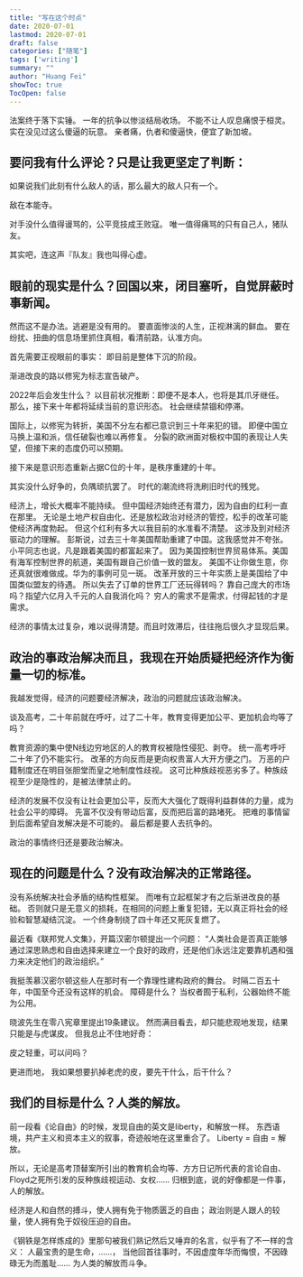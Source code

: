 ```yaml
---
title: "写在这个时点"
date: 2020-07-01
lastmod: 2020-07-01
draft: false
categories: ["随笔"]
tags: ['writing']
summary: ""
author: "Huang Fei"
showToc: true
TocOpen: false
---
```


法案终于落下实锤。
一年的抗争以惨淡结局收场。
不能不让人叹息痛恨于桓灵。
实在没见过这么傻逼的玩意。
亲者痛，仇者和傻逼快，便宜了新加坡。

## 要问我有什么评论？只是让我更坚定了判断：
如果说我们此刻有什么敌人的话，那么最大的敌人只有一个。

敌在本能寺。

对手没什么值得谩骂的，公平竞技成王败寇。
唯一值得痛骂的只有自己人，猪队友。

其实吧，连这声『队友』我也叫得心虚。

## 眼前的现实是什么？回国以来，闭目塞听，自觉屏蔽时事新闻。
然而这不是办法。逃避是没有用的。
要直面惨淡的人生，正视淋漓的鲜血。
要在纷扰、扭曲的信息场里抓住真相，看清前路，认准方向。

首先需要正视眼前的事实：
即目前是整体下沉的阶段。

渐进改良的路以修宪为标志宣告破产。

2022年后会发生什么？
以目前状况推断：即便不是本人，也将是其爪牙继任。
那么，接下来十年都将延续当前的意识形态。
社会继续禁锢和停滞。

国际上，以修宪为转折，美国不分左右都已意识到三十年来犯的错。
即便中国立马换上温和派，信任破裂也难以再修复。
分裂的欧洲面对极权中国的表现让人失望，但接下来的态度仍可以预期。

接下来是意识形态重新占据C位的十年，是秩序重建的十年。

其实没什么好争的，负隅顽抗罢了。
时代的潮流终将洗刷旧时代的残党。

经济上，增长大概率不能持续。
但中国经济始终还有潜力，因为自由的红利一直在那里。
无论是土地产权自由化、还是放松政治对经济的管控，松手的改革可能使经济再度勃起。
但这个红利有多大以我目前的水准看不清楚。
这涉及到对经济驱动力的理解。
彭斯说，过去三十年美国帮助重建了中国。这我感觉并不夸张。
小平同志也说，凡是跟着美国的都富起来了。
因为美国控制世界贸易体系。美国有海军控制世界的航道，美国有跟自己价值一致的盟友。
美国不让你做生意，你还真就很难做成。华为的事例可见一斑。
改革开放的三十年实质上是美国给了中国类似盟友的待遇。
所以失去了订单的世界工厂还玩得转吗？
靠自己庞大的市场吗？指望六亿月入千元的人自我消化吗？
穷人的需求不是需求，付得起钱的才是需求。

经济的事情太过复杂，难以说得清楚。而且时效滞后，往往拖后很久才显现后果。

## 政治的事政治解决而且，我现在开始质疑把经济作为衡量一切的标准。
我越发觉得，经济的问题要经济解决，政治的问题就应该政治解决。

谈及高考，二十年前就在呼吁，过了二十年，教育变得更加公平、更加机会均等了吗？

教育资源的集中使N线边穷地区的人的教育权被隐性侵犯、剥夺。
统一高考呼吁二十年了仍不能实行。
改革的方向反而是更向权贵富人大开方便之门。
万恶的户籍制度还在明目张胆堂而皇之地制度性歧视。
这可比种族歧视恶劣多了。种族歧视至少是隐性的，是被法律禁止的。

经济的发展不仅没有让社会更加公平，反而大大强化了既得利益群体的力量，成为社会公平的障碍。
先富不仅没有带动后富，反而把后富的路堵死。
把难的事情留到后面希望自发解决是不可能的。
最后都是要人去抗争的。

政治的事情终归还是要政治解决。

## 现在的问题是什么？没有政治解决的正常路径。
没有系统解决社会矛盾的结构性框架。
而唯有立起框架才有之后渐进改良的基础。
否则就只是无意义的损耗，在相同的问题上重复犯错，无以真正将社会的经验和智慧凝结沉淀。
一个终身制绕了四十年还又死灰复燃了。

最近看《联邦党人文集》，开篇汉密尔顿提出一个问题：
“人类社会是否真正能够通过深思熟虑和自由选择来建立一个良好的政府，还是他们永远注定要靠机遇和强力来决定他们的政治组织。”

我挺羡慕汉密尔顿这些人在那时有一个靠理性建构政府的舞台。
时隔二百五十年，中国至今还没有这样的机会。
障碍是什么？
当权者囿于私利，公器始终不能为公用。

晓波先生在零八宪章里提出19条建议。
然而满目看去，却只能悲观地发现，结果只能是与虎谋皮。
但我总止不住地好奇：

皮之轻重，可以问吗？

更进而地，
我如果想要扒掉老虎的皮，要先干什么，后干什么？

## 我们的目标是什么？人类的解放。
前一段看《论自由》的时候，发现自由的英文是liberty，和解放一样。
东西语境，共产主义和资本主义的叙事，奇迹般地在这里重合了。
Liberty = 自由 = 解放。

所以，无论是高考顶替案所引出的教育机会均等、方方日记所代表的言论自由、Floyd之死所引发的反种族歧视运动、女权……
归根到底，说的好像都是一件事，人的解放。

经济是人和自然的搏斗，使人拥有免于物质匮乏的自由；
政治则是人跟人的较量，使人拥有免于奴役压迫的自由。

《钢铁是怎样炼成的》里那句被我们熟记然后又唾弃的名言，似乎有了不一样的含义：
人最宝贵的是生命，……，
当他回首往事时，不因虚度年华而悔恨，不因碌碌无为而羞耻……
为人类的解放而斗争。